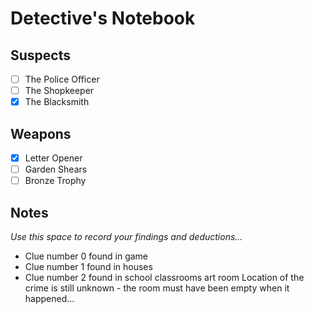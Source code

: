 # Detective's Notebook

## Suspects
- [ ] The Police Officer
- [ ] The Shopkeeper
- [X] The Blacksmith

## Weapons
- [X] Letter Opener
- [ ] Garden Shears
- [ ] Bronze Trophy

## Notes
*Use this space to record your findings and deductions...*
- Clue number 0 found in game
- Clue number 1 found in houses
- Clue number 2 found in school classrooms art room
Location of the crime is still unknown - the room must have been empty when it happened...
